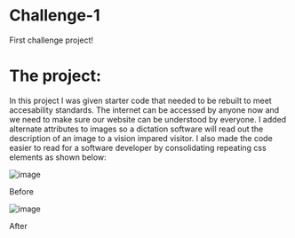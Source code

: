 # Challenge-1
First challenge project!

<h1> The project: </h1>
<p> In this project I was given starter code that needed to be rebuilt to meet accesability standards. The internet can be accessed by anyone now and we need to make sure our website can be understood by everyone. I added alternate attributes to images so a dictation software will read out the description of an image to a vision impared visitor. I also made the code easier to read for a software developer by consolidating repeating css elements as shown below:

![image](https://user-images.githubusercontent.com/26885024/196049617-cf00f9d2-e166-47d8-862d-0d02db667ee8.png)
<p> Before </p>

![image](https://user-images.githubusercontent.com/26885024/196049608-6766ec0d-8dba-4d28-9195-43f228fb6d69.png)
<p> After </p>


